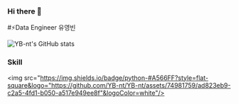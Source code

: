 ### Hi there 👋

<!--
**YB-nt/YB-nt** is a ✨ _special_ ✨ repository because its `README.md` (this file) appears on your GitHub profile.

Here are some ideas to get you started:

- 🔭 I’m currently working on ...
- 🌱 I’m currently learning ...
- 👯 I’m looking to collaborate on ...
- 🤔 I’m looking for help with ...
- 💬 Ask me about ...
- 📫 How to reach me: ...
- 😄 Pronouns: ...
- ⚡ Fun fact: ...
-->
#⚡Data Engineer 유영빈

![YB-nt's GitHub stats](https://github-readme-stats.vercel.app/api?username=YB-nt&show_icons=true&theme=transparent)
### Skill 

<!--
<img src ="https://github.com/YB-nt/YB-nt/assets/74981759/ad823eb9-c2a5-4fd1-b050-a517e949ee8f" width="5%" height="5%">
<img src ="https://github.com/YB-nt/YB-nt/assets/74981759/86064796-9611-44a3-b54a-033d3992d94e" width="5%" height="5%">
<img src ="https://github.com/YB-nt/YB-nt/assets/74981759/a93b789c-9e21-4e06-8f03-5a6ef4b7553c" width="5%" height="5%">
<img src ="https://github.com/YB-nt/YB-nt/assets/74981759/047c5a88-e8d4-433e-bfca-a3a2278eab7b" width="5%" height="5%">
<img src ="https://github.com/YB-nt/YB-nt/assets/74981759/7f6a8671-f30a-4327-9164-b7dd2e1e926e" width="5%" height="5%">
<img src ="https://github.com/YB-nt/YB-nt/assets/74981759/c40474e1-e823-45a7-b425-ec6dcf7db46c" width="5%" height="5%">
<img src ="https://github.com/YB-nt/YB-nt/assets/74981759/1888c451-41b8-4e96-a6ff-aed576594bf8" width="5%" height="5%">
<img src ="https://github.com/YB-nt/YB-nt/assets/74981759/16d45484-5492-4094-a4f7-39642c17d360" width="5%" height="5%">
<img src ="https://github.com/YB-nt/YB-nt/assets/74981759/7589f75b-6f9b-47fd-9576-e68f34cbbb28" width="5%" height="5%">
<img src ="https://github.com/YB-nt/YB-nt/assets/74981759/48e170c5-c4ed-474f-b512-5286537229c0" width="5%" height="5%">
<img src ="https://github.com/YB-nt/YB-nt/assets/74981759/1888c451-41b8-4e96-a6ff-aed576594bf8" width="5%" height="5%">
-->

<img src="https://img.shields.io/badge/python-#A566FF?style=flat-square&logo="https://github.com/YB-nt/YB-nt/assets/74981759/ad823eb9-c2a5-4fd1-b050-a517e949ee8f"&logoColor=white"/>
